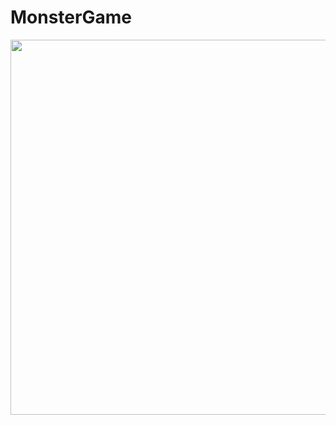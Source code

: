 # MonsterGame
<img src="https://dl.dropboxusercontent.com/u/52992573/PGL/Lab8/MonsterGame.gif" width="600">
